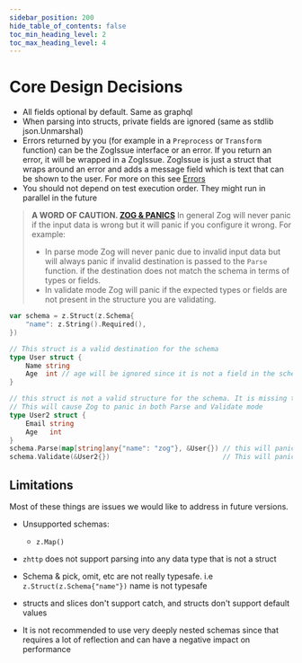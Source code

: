 ```yaml
---
sidebar_position: 200
hide_table_of_contents: false
toc_min_heading_level: 2
toc_max_heading_level: 4
---
```


# Core Design Decisions

- All fields optional by default. Same as graphql
- When parsing into structs, private fields are ignored (same as stdlib json.Unmarshal)
- Errors returned by you (for example in a `Preprocess` or `Transform` function) can be the ZogIssue interface or an error. If you return an error, it will be wrapped in a ZogIssue. ZogIssue is just a struct that wraps around an error and adds a message field which is text that can be shown to the user. For more on this see [Errors](/errors)
- You should not depend on test execution order. They might run in parallel in the future

> **A WORD OF CAUTION. [ZOG & PANICS](/docs/panics)**
> In general Zog will never panic if the input data is wrong but it will panic if you configure it wrong. For example:
>
> - In parse mode Zog will never panic due to invalid input data but will always panic if invalid destination is passed to the `Parse` function. if the destination does not match the schema in terms of types or fields.
> - In validate mode Zog will panic if the expected types or fields are not present in the structure you are validating.

```go
var schema = z.Struct(z.Schema{
	"name": z.String().Required(),
})

// This struct is a valid destination for the schema
type User struct {
	Name string
	Age  int // age will be ignored since it is not a field in the schema
}

// this struct is not a valid structure for the schema. It is missing the name field.
// This will cause Zog to panic in both Parse and Validate mode
type User2 struct {
	Email string
	Age   int
}
schema.Parse(map[string]any{"name": "zog"}, &User{}) // this will panic even if input data is valid. Because the destination is not a valid structure for the schema
schema.Validate(&User2{})                            // This will panic because the structure does not match the schema
```

## Limitations

Most of these things are issues we would like to address in future versions.

- Unsupported schemas:

  - `z.Map()`

- `zhttp` does not support parsing into any data type that is not a struct
- Schema & pick, omit, etc are not really typesafe. i.e `z.Struct(z.Schema{"name"})` name is not typesafe
- structs and slices don't support catch, and structs don't support default values
- It is not recommended to use very deeply nested schemas since that requires a lot of reflection and can have a negative impact on performance
